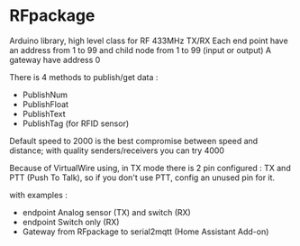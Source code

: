 # RFpackage
Arduino library, high level class for RF 433MHz TX/RX
Each end point have an address from 1 to 99 and child node from 1 to 99 (input or output)
A gateway have address 0

There is 4 methods to publish/get data :
- PublishNum
- PublishFloat
- PublishText
- PublishTag (for RFID sensor)

Default speed to 2000 is the best compromise between speed and distance; with quality senders/receivers you can try 4000

Because of VirtualWire using, in TX mode there is 2 pin configured : TX and PTT (Push To Talk), so if you don't use PTT, config an unused pin for it.

with examples :
- endpoint Analog sensor (TX) and switch (RX)
- endpoint Switch only (RX)
- Gateway from RFpackage to serial2mqtt (Home Assistant Add-on)
